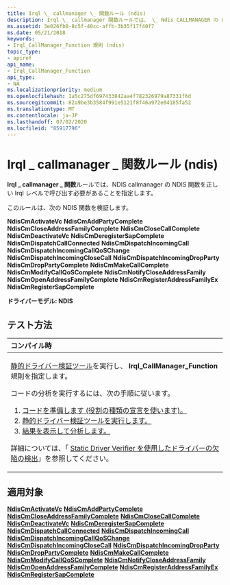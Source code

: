 ```yaml
---
title: Irql \_ callmanager \_ 関数ルール (ndis)
description: Irql \_ callmanager 関数ルールでは、 \_ Ndis CALLMANAGER の ndis 関数を正しい Irql レベルで呼び出す必要があることを指定します。
ms.assetid: 3e026fb0-8c5f-40cc-affb-3b35f17f40f7
ms.date: 05/21/2018
keywords:
- Irql_CallManager_Function 規則 (ndis)
topic_type:
- apiref
api_name:
- Irql_CallManager_Function
api_type:
- NA
ms.localizationpriority: medium
ms.openlocfilehash: 1a5c275df697433842aa4f782326979a87331f6d
ms.sourcegitcommit: 82a9be3b3584f991e5121f8f46a972e04185fa52
ms.translationtype: MT
ms.contentlocale: ja-JP
ms.lasthandoff: 07/02/2020
ms.locfileid: "85917796"
---
```

# <a name="irql_callmanager_function-rule-ndis"></a>Irql \_ callmanager \_ 関数ルール (ndis)


**Irql \_ callmanager \_ 関数**ルールでは、NDIS callmanager の NDIS 関数を正しい Irql レベルで呼び出す必要があることを指定します。

このルールは、次の NDIS 関数を検証します。

**NdisCmActivateVc** 
**NdisCmAddPartyComplete** 
**NdisCmCloseAddressFamilyComplete** 
**NdisCmCloseCallComplete** 
**NdisCmDeactivateVc** 
**NdisCmDeregisterSapComplete** 
**NdisCmDispatchCallConnected** 
**NdisCmDispatchIncomingCall** 
**NdisCmDispatchIncomingCallQoSChange** 
**NdisCmDispatchIncomingCloseCall** 
**NdisCmDispatchIncomingDropParty** 
**NdisCmDropPartyComplete** 
**NdisCmMakeCallComplete** 
**NdisCmModifyCallQoSComplete** 
**NdisCmNotifyCloseAddressFamily** 
**NdisCmOpenAddressFamilyComplete** 
**NdisCmRegisterAddressFamilyEx** 
**NdisCmRegisterSapComplete**

**ドライバーモデル: NDIS**

<a name="how-to-test"></a>テスト方法
-----------

<table>
<colgroup>
<col width="100%" />
</colgroup>
<thead>
<tr class="header">
<th align="left">コンパイル時</th>
</tr>
</thead>
<tbody>
<tr class="odd">
<td align="left"><p><a href="https://docs.microsoft.com/windows-hardware/drivers/devtest/static-driver-verifier" data-raw-source="[Static Driver Verifier](https://docs.microsoft.com/windows-hardware/drivers/devtest/static-driver-verifier)">静的ドライバー検証ツール</a>を実行し、 <strong>Irql_CallManager_Function</strong>規則を指定します。</p>
コードの分析を実行するには、次の手順に従います。
<ol>
<li><a href="https://docs.microsoft.com/windows-hardware/drivers/devtest/using-static-driver-verifier-to-find-defects-in-drivers#preparing-your-source-code" data-raw-source="[Prepare your code (use role type declarations).](https://docs.microsoft.com/windows-hardware/drivers/devtest/using-static-driver-verifier-to-find-defects-in-drivers#preparing-your-source-code)">コードを準備します (役割の種類の宣言を使います)。</a></li>
<li><a href="https://docs.microsoft.com/windows-hardware/drivers/devtest/using-static-driver-verifier-to-find-defects-in-drivers#running-static-driver-verifier" data-raw-source="[Run Static Driver Verifier.](https://docs.microsoft.com/windows-hardware/drivers/devtest/using-static-driver-verifier-to-find-defects-in-drivers#running-static-driver-verifier)">静的ドライバー検証ツールを実行します。</a></li>
<li><a href="https://docs.microsoft.com/windows-hardware/drivers/devtest/using-static-driver-verifier-to-find-defects-in-drivers#viewing-and-analyzing-the-results" data-raw-source="[View and analyze the results.](https://docs.microsoft.com/windows-hardware/drivers/devtest/using-static-driver-verifier-to-find-defects-in-drivers#viewing-and-analyzing-the-results)">結果を表示して分析します。</a></li>
</ol>
<p>詳細については、「 <a href="https://docs.microsoft.com/windows-hardware/drivers/devtest/using-static-driver-verifier-to-find-defects-in-drivers" data-raw-source="[Using Static Driver Verifier to Find Defects in Drivers](https://docs.microsoft.com/windows-hardware/drivers/devtest/using-static-driver-verifier-to-find-defects-in-drivers)">Static Driver Verifier を使用したドライバーの欠陥の検出</a>」を参照してください。</p></td>
</tr>
</tbody>
</table>

<a name="applies-to"></a>適用対象
----------

[**NdisCmActivateVc**](https://docs.microsoft.com/windows-hardware/drivers/ddi/ndis/nf-ndis-ndiscmactivatevc) 
[**NdisCmAddPartyComplete**](https://docs.microsoft.com/windows-hardware/drivers/ddi/ndis/nf-ndis-ndiscmaddpartycomplete) 
[**NdisCmCloseAddressFamilyComplete**](https://docs.microsoft.com/windows-hardware/drivers/ddi/ndis/nf-ndis-ndiscmcloseaddressfamilycomplete) 
[**NdisCmCloseCallComplete**](https://docs.microsoft.com/windows-hardware/drivers/ddi/ndis/nf-ndis-ndiscmclosecallcomplete) 
[**NdisCmDeactivateVc**](https://docs.microsoft.com/windows-hardware/drivers/ddi/ndis/nf-ndis-ndiscmdeactivatevc) 
[**NdisCmDeregisterSapComplete**](https://docs.microsoft.com/windows-hardware/drivers/ddi/ndis/nf-ndis-ndiscmderegistersapcomplete) 
[**NdisCmDispatchCallConnected**](https://docs.microsoft.com/windows-hardware/drivers/ddi/ndis/nf-ndis-ndiscmdispatchcallconnected) 
[**NdisCmDispatchIncomingCall**](https://docs.microsoft.com/windows-hardware/drivers/ddi/ndis/nf-ndis-ndiscmdispatchincomingcall) 
[**NdisCmDispatchIncomingCallQoSChange**](https://docs.microsoft.com/windows-hardware/drivers/ddi/ndis/nf-ndis-ndiscmdispatchincomingcallqoschange) 
[**NdisCmDispatchIncomingCloseCall**](https://docs.microsoft.com/windows-hardware/drivers/ddi/ndis/nf-ndis-ndiscmdispatchincomingclosecall) 
[**NdisCmDispatchIncomingDropParty**](https://docs.microsoft.com/windows-hardware/drivers/ddi/ndis/nf-ndis-ndiscmdispatchincomingdropparty) 
[**NdisCmDropPartyComplete**](https://docs.microsoft.com/windows-hardware/drivers/ddi/ndis/nf-ndis-ndiscmdroppartycomplete) 
[**NdisCmMakeCallComplete**](https://docs.microsoft.com/windows-hardware/drivers/ddi/ndis/nf-ndis-ndiscmmakecallcomplete) 
[**NdisCmModifyCallQoSComplete**](https://docs.microsoft.com/windows-hardware/drivers/ddi/ndis/nf-ndis-ndiscmmodifycallqoscomplete) 
[**NdisCmNotifyCloseAddressFamily**](https://docs.microsoft.com/windows-hardware/drivers/ddi/ndis/nf-ndis-ndiscmnotifycloseaddressfamily) 
[**NdisCmOpenAddressFamilyComplete**](https://docs.microsoft.com/windows-hardware/drivers/ddi/ndis/nf-ndis-ndiscmopenaddressfamilycomplete) 
[**NdisCmRegisterAddressFamilyEx**](https://docs.microsoft.com/windows-hardware/drivers/ddi/ndis/nf-ndis-ndiscmregisteraddressfamilyex) 
[**NdisCmRegisterSapComplete**](https://docs.microsoft.com/windows-hardware/drivers/ddi/ndis/nf-ndis-ndiscmregistersapcomplete)








